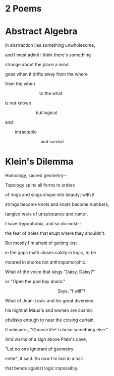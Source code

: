 # 2 Poems

# Abstract Algebra

In abstraction lies something unwholesome,

and I must admit I think there's something

strange about the place a mind 

goes when it drifts away from the where

from the when 

                            to the what

is not known

                         but logical

and

        intractable 

                             and surreal.

# Klein's Dilemma


Homology, sacred geometry--

Topology spins all forms to orders

of rings and sings shape into beauty; with it

strings become knots and knots become numbers,

tangled wars of unsubstance and rumor.


I have trypophobia, and so do most--

the fear of holes that erupt where they shouldn't.

But mostly I'm afraid of getting lost 

in the gaps math closes coldly in logic, to be

moored in shores not anthropomorphic.

What of the voice that sings "Daisy, Daisy?" 

or "Open the pod bay doors."

                                           Says, "I will"?

What of Jean-Louis and his great diversion;

his night at Maud's and women are cosmic

obelisks enough to near the closing curtain.


It whispers, "Choose life! I chose something else."

And warns of a sign above Plato's cave,

"Let no one ignorant of geometry

enter", it said. So now I'm lost in a hall

that bends against logic impossibly.